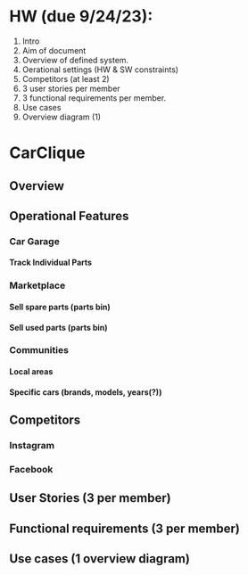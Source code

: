 # HW (due 9/24/23):
1. Intro
  1. Aim of document
  2. Overview of defined system.
  3. Oerational settings (HW & SW constraints)
  4. Competitors (at least 2)
2. 3 user stories per member
3. 3 functional requirements per member.
4. Use cases
  1. Overview diagram (1)
  
# CarClique
## Overview
## Operational Features
### Car Garage
#### Track Individual Parts
### Marketplace
#### Sell spare parts (parts bin)
#### Sell used parts (parts bin)
### Communities
#### Local areas
#### Specific cars (brands, models, years(?)) 
## Competitors
### Instagram
### Facebook
## User Stories (3 per member)
## Functional requirements (3 per member)
## Use cases (1 overview diagram)
